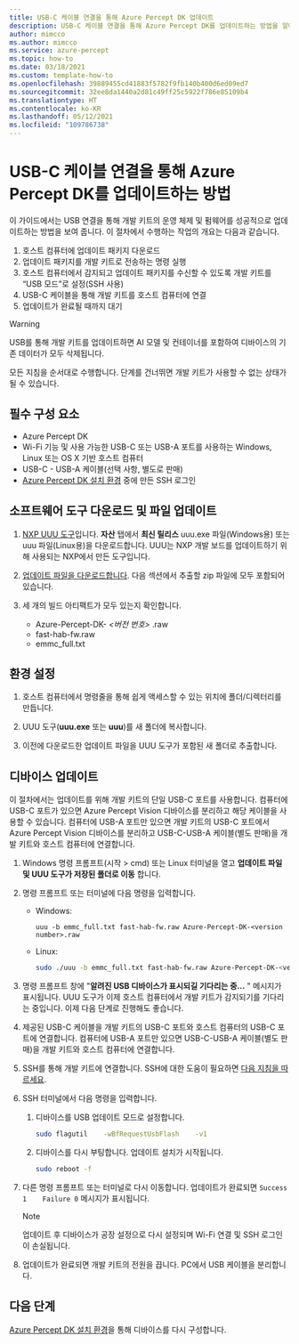 ```yaml
---
title: USB-C 케이블 연결을 통해 Azure Percept DK 업데이트
description: USB-C 케이블 연결을 통해 Azure Percept DK를 업데이트하는 방법을 알아봅니다.
author: mimcco
ms.author: mimcco
ms.service: azure-percept
ms.topic: how-to
ms.date: 03/18/2021
ms.custom: template-how-to
ms.openlocfilehash: 39889455cd41883f5782f9fb140b400d6ed09ed7
ms.sourcegitcommit: 32ee8da1440a2d81c49ff25c5922f786e85109b4
ms.translationtype: HT
ms.contentlocale: ko-KR
ms.lasthandoff: 05/12/2021
ms.locfileid: "109786738"
---
```

# <a name="how-to-update-azure-percept-dk-over-a-usb-c-cable-connection"></a>USB-C 케이블 연결을 통해 Azure Percept DK를 업데이트하는 방법

이 가이드에서는 USB 연결을 통해 개발 키트의 운영 체제 및 펌웨어를 성공적으로 업데이트하는 방법을 보여 줍니다. 이 절차에서 수행하는 작업의 개요는 다음과 같습니다.
1. 호스트 컴퓨터에 업데이트 패키지 다운로드
1. 업데이트 패키지를 개발 키트로 전송하는 명령 실행
1. 호스트 컴퓨터에서 감지되고 업데이트 패키지를 수신할 수 있도록 개발 키트를 “USB 모드”로 설정(SSH 사용)
1. USB-C 케이블을 통해 개발 키트를 호스트 컴퓨터에 연결
1. 업데이트가 완료될 때까지 대기

> [!WARNING]
> USB를 통해 개발 키트를 업데이트하면 AI 모델 및 컨테이너를 포함하여 디바이스의 기존 데이터가 모두 삭제됩니다.
>
> 모든 지침을 순서대로 수행합니다. 단계를 건너뛰면 개발 키트가 사용할 수 없는 상태가 될 수 있습니다.


## <a name="prerequisites"></a>필수 구성 요소

- Azure Percept DK
- Wi-Fi 기능 및 사용 가능한 USB-C 또는 USB-A 포트를 사용하는 Windows, Linux 또는 OS X 기반 호스트 컴퓨터
- USB-C - USB-A 케이블(선택 사항, 별도로 판매)
- [Azure Percept DK 설치 환경](./quickstart-percept-dk-set-up.md) 중에 만든 SSH 로그인

## <a name="download-software-tools-and-update-files"></a>소프트웨어 도구 다운로드 및 파일 업데이트

1. [NXP UUU 도구](https://github.com/NXPmicro/mfgtools/releases)입니다. **자산** 탭에서 **최신 릴리스** uuu.exe 파일(Windows용) 또는 uuu 파일(Linux용)을 다운로드합니다. UUU는 NXP 개발 보드를 업데이트하기 위해 사용되는 NXP에서 만든 도구입니다.

1. [업데이트 파일을 다운로드합니다](https://go.microsoft.com/fwlink/?linkid=2155734). 다음 섹션에서 추출할 zip 파일에 모두 포함되어 있습니다.

1. 세 개의 빌드 아티팩트가 모두 있는지 확인합니다.
    - Azure-Percept-DK- *&lt;버전 번호&gt;* .raw
    - fast-hab-fw.raw
    - emmc_full.txt

## <a name="set-up-your-environment"></a>환경 설정

1. 호스트 컴퓨터에서 명령줄을 통해 쉽게 액세스할 수 있는 위치에 폴더/디렉터리를 만듭니다.

1. UUU 도구(**uuu.exe** 또는 **uuu**)를 새 폴더에 복사합니다.

1. 이전에 다운로드한 업데이트 파일을 UUU 도구가 포함된 새 폴더로 추출합니다.

## <a name="update-your-device"></a>디바이스 업데이트

이 절차에서는 업데이트를 위해 개발 키트의 단일 USB-C 포트를 사용합니다.  컴퓨터에 USB-C 포트가 있으면 Azure Percept Vision 디바이스를 분리하고 해당 케이블을 사용할 수 있습니다.  컴퓨터에 USB-A 포트만 있으면 개발 키트의 USB-C 포트에서 Azure Percept Vision 디바이스를 분리하고 USB-C-USB-A 케이블(별도 판매)을 개발 키트와 호스트 컴퓨터에 연결합니다.

1. Windows 명령 프롬프트(시작 > cmd) 또는 Linux 터미널을 열고 **업데이트 파일 및 UUU 도구가 저장된 폴더로 이동** 합니다. 

1. 명령 프롬프트 또는 터미널에 다음 명령을 입력합니다.

    - Windows:

        ```console
        uuu -b emmc_full.txt fast-hab-fw.raw Azure-Percept-DK-<version number>.raw 
        ```

    - Linux:

        ```bash
        sudo ./uuu -b emmc_full.txt fast-hab-fw.raw Azure-Percept-DK-<version number>.raw
        ```

1. 명령 프롬프트 창에 "**알려진 USB 디바이스가 표시되길 기다리는 중...** " 메시지가 표시됩니다. UUU 도구가 이제 호스트 컴퓨터에서 개발 키트가 감지되기를 기다리는 중입니다. 이제 다음 단계로 진행해도 좋습니다.

1. 제공된 USB-C 케이블을 개발 키트의 USB-C 포트와 호스트 컴퓨터의 USB-C 포트에 연결합니다. 컴퓨터에 USB-A 포트만 있으면 USB-C-USB-A 케이블(별도 판매)을 개발 키트와 호스트 컴퓨터에 연결합니다.

1. SSH를 통해 개발 키트에 연결합니다. SSH에 대한 도움이 필요하면 [다음 지침을 따르세요](./how-to-ssh-into-percept-dk.md).

1. SSH 터미널에서 다음 명령을 입력합니다.

    1. 디바이스를 USB 업데이트 모드로 설정합니다.

        ```bash
        sudo flagutil    -wBfRequestUsbFlash    -v1
        ```

    1. 디바이스를 다시 부팅합니다. 업데이트 설치가 시작됩니다.

        ```bash
        sudo reboot -f
        ```

1. 다른 명령 프롬프트 또는 터미널로 다시 이동합니다. 업데이트가 완료되면 ```Success 1    Failure 0``` 메시지가 표시됩니다.

    > [!NOTE]
    > 업데이트 후 디바이스가 공장 설정으로 다시 설정되며 Wi-Fi 연결 및 SSH 로그인이 손실됩니다.

1. 업데이트가 완료되면 개발 키트의 전원을 끕니다. PC에서 USB 케이블을 분리합니다.  

## <a name="next-steps"></a>다음 단계

[Azure Percept DK 설치 환경](./quickstart-percept-dk-set-up.md)을 통해 디바이스를 다시 구성합니다.
